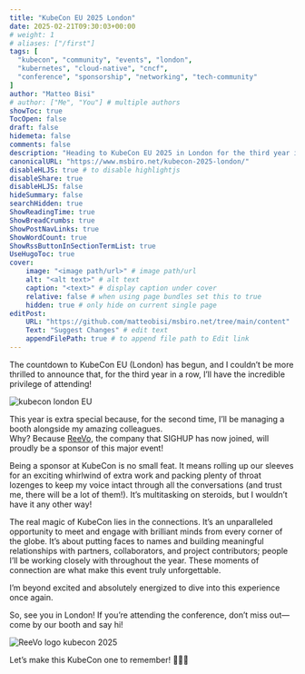 ```yaml
---
title: "KubeCon EU 2025 London"
date: 2025-02-21T09:30:03+00:00
# weight: 1
# aliases: ["/first"]
tags: [
  "kubecon", "community", "events", "london",
  "kubernetes", "cloud-native", "cncf",
  "conference", "sponsorship", "networking", "tech-community"
]
author: "Matteo Bisi"
# author: ["Me", "You"] # multiple authors
showToc: true
TocOpen: false
draft: false
hidemeta: false
comments: false
description: "Heading to KubeCon EU 2025 in London for the third year in a row—this time representing ReeVo as a proud sponsor! I’ll be managing our booth, connecting with cloud-native professionals, partners, and contributors from across the globe. Join me in celebrating the power of community, collaboration, and innovation in the Kubernetes ecosystem—see you in London!"
canonicalURL: "https://www.msbiro.net/kubecon-2025-london/"
disableHLJS: true # to disable highlightjs
disableShare: true
disableHLJS: false
hideSummary: false
searchHidden: true
ShowReadingTime: true
ShowBreadCrumbs: true
ShowPostNavLinks: true
ShowWordCount: true
ShowRssButtonInSectionTermList: true
UseHugoToc: true
cover:
    image: "<image path/url>" # image path/url
    alt: "<alt text>" # alt text
    caption: "<text>" # display caption under cover
    relative: false # when using page bundles set this to true
    hidden: true # only hide on current single page
editPost:
    URL: "https://github.com/matteobisi/msbiro.net/tree/main/content"
    Text: "Suggest Changes" # edit text
    appendFilePath: true # to append file path to Edit link
---
```


The countdown to KubeCon EU (London) has begun, and I couldn’t be more thrilled to announce that, for the third year in a row, I’ll have the incredible privilege of attending!

![kubecon london EU](kubecon-london-logo.png)

This year is extra special because, for the second time, I’ll be managing a booth alongside my amazing colleagues.  
Why? Because [ReeVo](https://www.reevo.it/en/), the company that SIGHUP has now joined, will proudly be a sponsor of this major event!

Being a sponsor at KubeCon is no small feat. It means rolling up our sleeves for an exciting whirlwind of extra work and packing plenty of throat lozenges to keep my voice intact through all the conversations (and trust me, there will be a lot of them!). It’s multitasking on steroids, but I wouldn’t have it any other way!  

The real magic of KubeCon lies in the connections. It’s an unparalleled opportunity to meet and engage with brilliant minds from every corner of the globe. It’s about putting faces to names and building meaningful relationships with partners, collaborators, and project contributors; people I’ll be working closely with throughout the year. These moments of connection are what make this event truly unforgettable.

I’m beyond excited and absolutely energized to dive into this experience once again.

So, see you in London! If you’re attending the conference, don’t miss out—come by our booth and say hi!

![ReeVo logo kubecon 2025](reevo-kubecon-london.jpeg)

Let’s make this KubeCon one to remember! 🚀🚀🚀